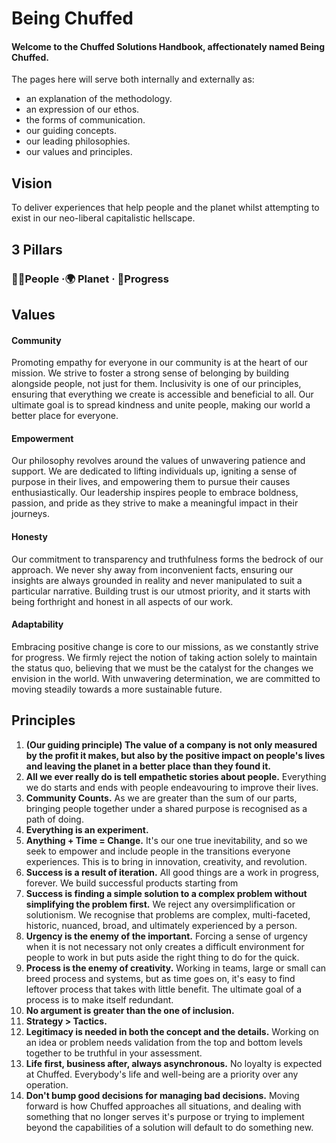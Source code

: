 # Being Chuffed

#### Welcome to the Chuffed Solutions Handbook, affectionately named Being Chuffed.

The pages here will serve both internally and externally as:
- an explanation of the methodology.
- an expression of our ethos.
- the forms of communication.
- our guiding concepts.
- our leading philosophies. 
- our values and principles.

## Vision

To deliver experiences that help people and the planet whilst attempting to exist in our neo-liberal capitalistic hellscape.

## 3 Pillars

### 🧑🏾People ·🌍 Planet · 🚀Progress

## Values

#### Community

Promoting empathy for everyone in our community is at the heart of our mission. We strive to foster a strong sense of belonging by building alongside people, not just for them. Inclusivity is one of our principles, ensuring that everything we create is accessible and beneficial to all. Our ultimate goal is to spread kindness and unite people, making our world a better place for everyone.

#### Empowerment

Our philosophy revolves around the values of unwavering patience and support. We are dedicated to lifting individuals up, igniting a sense of purpose in their lives, and empowering them to pursue their causes enthusiastically. Our leadership inspires people to embrace boldness, passion, and pride as they strive to make a meaningful impact in their journeys.

#### Honesty

Our commitment to transparency and truthfulness forms the bedrock of our approach. We never shy away from inconvenient facts, ensuring our insights are always grounded in reality and never manipulated to suit a particular narrative. Building trust is our utmost priority, and it starts with being forthright and honest in all aspects of our work.

#### Adaptability

Embracing positive change is core to our missions, as we constantly strive for progress. We firmly reject the notion of taking action solely to maintain the status quo, believing that we must be the catalyst for the changes we envision in the world. With unwavering determination, we are committed to moving steadily towards a more sustainable future.

## Principles

1. **(Our guiding principle) The value of a company is not only measured by the profit it makes, but also by the positive impact on people's lives and leaving the planet in a better place than they found it.**
2. **All we ever really do is tell empathetic stories about people.** Everything we do starts and ends with people endeavouring to improve their lives.
3. **Community Counts.** As we are greater than the sum of our parts, bringing people together under a shared purpose is recognised as a path of doing.
4. **Everything is an experiment.** 
5. **Anything + Time = Change.** It's our one true inevitability, and so we seek to empower and include people in the transitions everyone experiences. This is to bring in innovation, creativity, and revolution. 
6. **Success is a result of iteration.** All good things are a work in progress, forever. We build successful products starting from 
7. **Success is finding a simple solution to a complex problem without simplifying the problem first.** We reject any oversimplification or solutionism. We recognise that problems are complex, multi-faceted, historic, nuanced, broad, and ultimately experienced by a person.
8. **Urgency is the enemy of the important.** Forcing a sense of urgency when it is not necessary not only creates a difficult environment for people to work in but puts aside the right thing to do for the quick.
9. **Process is the enemy of creativity.** Working in teams, large or small can breed process and systems, but as time goes on, it's easy to find leftover process that takes with little benefit. The ultimate goal of a process is to make itself redundant.
10. **No argument is greater than the one of inclusion.**
11. **Strategy > Tactics.**
12. **Legitimacy is needed in both the concept and the details.** Working on an idea or problem needs validation from the top and bottom levels together to be truthful in your assessment. 
13. **Life first, business after, always asynchronous.** No loyalty is expected at Chuffed. Everybody's life and well-being are a priority over any operation.
14. **Don't bump good decisions for managing bad decisions.** Moving forward is how Chuffed approaches all situations, and dealing with something that no longer serves it's purpose or trying to implement beyond the capabilities of a solution will default to do something new.